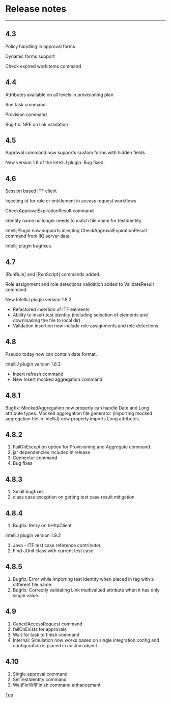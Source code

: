 
# Release notes

* * *

## 4.3

Policy handling in approval forms

Dynamic forms support

Check expired workItems command

## 4.4

Attributes available on all levels in provisioning plan

Run task command

Provision command

Bug fix: NPE on link validation

## 4.5

Approval command now supports custom forms with hidden fields

New version 1.8 of the IntelliJ plugin. Bug fixed.

## 4.6

Session based ITF client

Injecting id for role or entitlement in access request workflows

CheckApprovalExpirationResult command

Identity name no longer needs to match file name for testIdentity

IntellijPlugin now supports injecting CheckApprovalExpirationResult command from IIQ server data

Intellij plugin bugfixes.

## 4.7

[RunRule] and [RunScript] commands added.

Role assignment and role detections validation added to ValidateResult command.

New IntelliJ plugin version 1.8.2

* Refactored insertion of ITF elements
* Ability to insert test identity (including selection of elements and downloading the file to local dir)
* Validation insertion now include role assignments and role detections

## 4.8

Pseudo today now can contain date format.

IntelliJ plugin version 1.8.3

* Insert refresh command
* New Insert mocked aggregation command

## 4.8.1

Bugfix: MockedAggregation now properly can handle Date and Long attribute types. Mocked aggregation file generator (importing mocked aggregation file in IntelliJ) now properly imports Long attributes.

## 4.8.2

1. FailOnException option for Provisioning and Aggregate command.
2. jar dependencies included in release
3. Connector command
4. Bug fixes

## 4.8.3

1. Small bugfixes
2. class case exception on getting test case result mitigation

## 4.8.4

1. Bugfix: Retry on hHttpClient 

IntelliJ plugin version 1.9.2

1. Java - ITF test case reference contributor.
2. Find JUnit class with current test case.

## 4.8.5

1. Bugfix: Error while importing test identity when placed in <ObjectsToLoad> tag with a different file name.
2. Bugfix: Correctly validating Link multivalued attribute when it has only single value.

## 4.9

1. CancelAccessRequest command
2. failOnExists for approvals
3. Wait for task to finish command
4. Internal: Simulation now works based on single integration config and configuration is placed in custom object. 

## 4.10

1. Single approval command 
2. SetTestIdentity command
3. WaitForWflFinish command enhancement

[Top](/wiki/spaces/ITF/pages/18022739/ITF+XML+Reference)